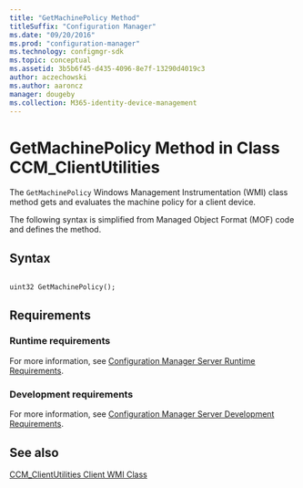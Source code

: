```yaml
---
title: "GetMachinePolicy Method"
titleSuffix: "Configuration Manager"
ms.date: "09/20/2016"
ms.prod: "configuration-manager"
ms.technology: configmgr-sdk
ms.topic: conceptual
ms.assetid: 3b5b6f45-d435-4096-8e7f-13290d4019c3
author: aczechowski
ms.author: aaroncz
manager: dougeby
ms.collection: M365-identity-device-management
---
```

# GetMachinePolicy Method in Class CCM_ClientUtilities
The `GetMachinePolicy` Windows Management Instrumentation (WMI) class method gets and evaluates the machine policy for a client device.  

 The following syntax is simplified from Managed Object Format (MOF) code and defines the method.  

## Syntax  

```  

uint32 GetMachinePolicy();  

```  


## Requirements  

### Runtime requirements

For more information, see [Configuration Manager Server Runtime Requirements](../../../../../develop/core/reqs/server-runtime-requirements.md).  

### Development requirements

For more information, see [Configuration Manager Server Development Requirements](../../../../../develop/core/reqs/server-development-requirements.md).  

## See also

 [CCM_ClientUtilities Client WMI Class](../../../../../develop/reference/core/clients/sdk/ccm_clientutilities-client-wmi-class.md)   
